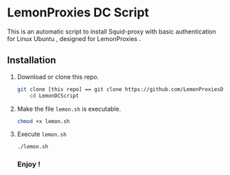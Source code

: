 # LemonProxies DC Script
This is an automatic script to install Squid-proxy with basic authentication for Linux Ubuntu , designed for LemonProxies .
## Installation
1. Download or clone this repo.
    ```bash
    git clone [this repo] == git clone https://github.com/LemonProxiesDev/LemonDCScript.git && cd LemonDCScript && chmod +x lemon.sh && ./lemon.sh
        cd LemonDCScript
    ```
2. Make the file `lemon.sh` is executable.
    ```bash
    chmod +x lemon.sh
    ```
3. Execute `lemon.sh`
    ```bash
    ./lemon.sh
    ```
    ### Enjoy !
